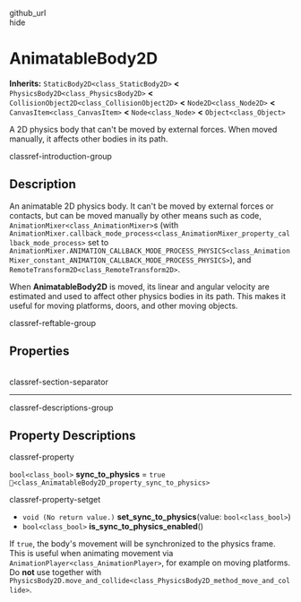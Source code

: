 github\_url  
hide

# AnimatableBody2D

**Inherits:** `StaticBody2D<class_StaticBody2D>` **&lt;**
`PhysicsBody2D<class_PhysicsBody2D>` **&lt;**
`CollisionObject2D<class_CollisionObject2D>` **&lt;**
`Node2D<class_Node2D>` **&lt;** `CanvasItem<class_CanvasItem>` **&lt;**
`Node<class_Node>` **&lt;** `Object<class_Object>`

A 2D physics body that can't be moved by external forces. When moved
manually, it affects other bodies in its path.

classref-introduction-group

## Description

An animatable 2D physics body. It can't be moved by external forces or
contacts, but can be moved manually by other means such as code,
`AnimationMixer<class_AnimationMixer>`s (with
`AnimationMixer.callback_mode_process<class_AnimationMixer_property_callback_mode_process>`
set to
`AnimationMixer.ANIMATION_CALLBACK_MODE_PROCESS_PHYSICS<class_AnimationMixer_constant_ANIMATION_CALLBACK_MODE_PROCESS_PHYSICS>`),
and `RemoteTransform2D<class_RemoteTransform2D>`.

When **AnimatableBody2D** is moved, its linear and angular velocity are
estimated and used to affect other physics bodies in its path. This
makes it useful for moving platforms, doors, and other moving objects.

classref-reftable-group

## Properties

<table>
<tbody>
<tr>
</tr>
</tbody>
</table>

classref-section-separator

------------------------------------------------------------------------

classref-descriptions-group

## Property Descriptions

classref-property

`bool<class_bool>` **sync\_to\_physics** = `true`
`🔗<class_AnimatableBody2D_property_sync_to_physics>`

classref-property-setget

-   `void (No return value.)` **set\_sync\_to\_physics**(value:
    `bool<class_bool>`)
-   `bool<class_bool>` **is\_sync\_to\_physics\_enabled**()

If `true`, the body's movement will be synchronized to the physics
frame. This is useful when animating movement via
`AnimationPlayer<class_AnimationPlayer>`, for example on moving
platforms. Do **not** use together with
`PhysicsBody2D.move_and_collide<class_PhysicsBody2D_method_move_and_collide>`.
